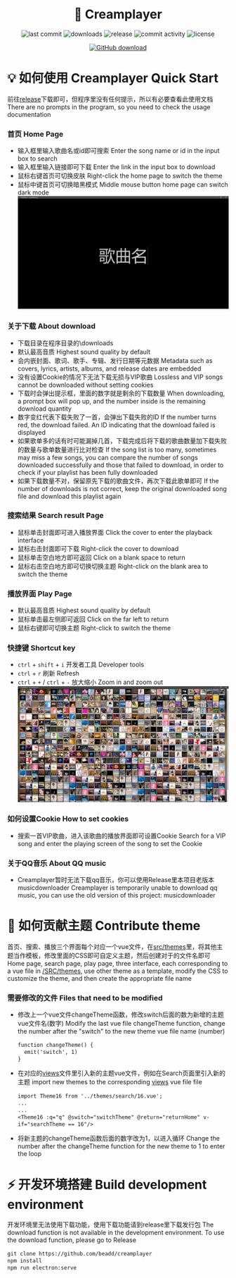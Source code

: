 <h1 align="center">🎵 Creamplayer</h1>

<p align="center">
<img src="https://img.shields.io/github/last-commit/beadd/musicdownloader.svg?style=flat" alt="last commit">
<img src="https://img.shields.io/github/downloads/beadd/musicdownloader/total?style=flat" alt="downloads">
<img src="https://img.shields.io/github/v/release/beadd/musicdownloader?style=flat" alt="release">
<img src="https://img.shields.io/github/commit-activity/y/beadd/musicdownloader?style=flat" alt="commit activity">
<img src="https://img.shields.io/badge/license-MIT-blue.svg?longCache=true&style=flat" alt="license">
</p>

<p align="center">
<a href="https://github.com/beadd/creamplayer/releases/latest"><img src="https://raw.githubusercontent.com/Beadd/MusicDownloader/main/images/download_github.png" alt="GitHub download" width=""></a>
</p>

# 💡 如何使用 Creamplayer Quick Start
前往[release](https://github.com/beadd/creamplayer/releases/latest)下载即可，但程序里没有任何提示，所以有必要查看此使用文档 There are no prompts in the program, so you need to check the usage documentation

### 首页 Home Page
- 输入框里输入歌曲名或id即可搜索 Enter the song name or id in the input box to search
- 输入框里输入链接即可下载 Enter the link in the input box to download
- 鼠标右键首页可切换皮肤 Right-click the home page to switch the theme
- 鼠标中键首页可切换暗黑模式 Middle mouse button home page can switch dark mode
![](https://raw.githubusercontent.com/Beadd/Creamplayer/main/images/home.png)

### 关于下载 About download
- 下载目录在程序目录的\downloads
- 默认最高音质 Highest sound quality by default
- 会内嵌封面、歌词、歌手、专辑、发行日期等元数据 Metadata such as covers, lyrics, artists, albums, and release dates are embedded
- 没有设置Cookie的情况下无法下载无损与VIP歌曲 Lossless and VIP songs cannot be downloaded without setting cookies
- 下载时会弹出提示框，里面的数字就是剩余的下载数量 When downloading, a prompt box will pop up, and the number inside is the remaining download quantity
- 数字变红代表下载失败了一首，会弹出下载失败的ID If the number turns red, the download failed. An ID indicating that the download failed is displayed
- 如果歌单多的话有时可能漏掉几首，下载完成后将下载的歌曲数量加下载失败的数量与歌单数量进行比对检查 If the song list is too many, sometimes may miss a few songs, you can compare the number of songs downloaded successfully and those that failed to download, in order to check if your playlist has been fully downloaded
- 如果下载数量不对，保留原先下载的歌曲文件，再次下载此歌单即可 If the number of downloads is not correct, keep the original downloaded song file and download this playlist again

### 搜索结果 Search result Page
- 鼠标单击封面即可进入播放界面 Click the cover to enter the playback interface
- 鼠标右击封面即可下载 Right-click the cover to download
- 鼠标单击空白地方即可返回 Click on a blank space to return
- 鼠标右击空白地方即可切换切换主题 Right-click on the blank area to switch the theme

### 播放界面 Play Page
- 默认最高音质 Highest sound quality by default
- 鼠标单击最左侧即可返回 Click on the far left to return
- 鼠标右键即可切换主题 Right-click to switch the theme

### 快捷键 Shortcut key
- `ctrl` + `shift` + `i` 开发者工具 Developer tools
- `ctrl` + `r` 刷新 Refresh
- `ctrl` + `+` / `ctrl` + `-` 放大缩小 Zoom in and zoom out
![](https://raw.githubusercontent.com/Beadd/Creamplayer/main/images/search.png)

### 如何设置Cookie How to set cookies
- 搜索一首VIP歌曲，进入该歌曲的播放界面即可设置Cookie Search for a VIP song and enter the playing screen of the song to set the Cookie

### 关于QQ音乐 About QQ music
- Creamplayer暂时无法下载qq音乐，你可以使用Release里本项目老版本musicdownloader Creamplayer is temporarily unable to download qq music, you can use the old version of this project: musicdownloader

# 🎨 如何贡献主题 Contribute theme
首页、搜索、播放三个界面每个对应一个vue文件，在[src/themes](https://github.com/Beadd/Creamplayer/tree/main/src/themes)里，将其他主题当作模板，修改里面的CSS即可自定义主题，然后创建对于的文件名即可 Home page, search page, play page, three interface, each corresponding to a vue file in [/SRC/themes](https://github.com/Beadd/Creamplayer/tree/main/src/themes), use other theme as a template, modify the CSS to customize the theme, and then create the appropriate file name

### 需要修改的文件 Files that need to be modified
- 修改上一个vue文件changeTheme函数，修改switch后面的数为新增的主题vue文件名(数字) Modify the last vue file changeTheme function, change the number after the "switch" to the new theme vue file name (number)
  ```
  function changeTheme() {
    emit('switch', 1)
  }
  ```
- 在对应的[views](https://github.com/Beadd/Creamplayer/tree/main/src/views)文件里引入新的主题vue文件，例如在Search页面里引入新的主题 import new themes to the corresponding [views](https://github.com/Beadd/Creamplayer/tree/main/src/views) vue file file
  ```
  import Theme16 from '../themes/search/16.vue';
  ...
  ...
  <Theme16 :q="q" @switch="switchTheme" @return="returnHome" v-if="searchTheme == 16"/>
  ```
- 将新主题的changeTheme函数后面的数字改为1，以进入循环 Change the number after the changeTheme function for the new theme to 1 to enter the loop

# ⚡ 开发环境搭建 Build development environment
开发环境里无法使用下载功能，使用下载功能请到release里下载发行包 The download function is not available in the development environment. To use the download function, please go to Release
```
git clone https://github.com/beadd/creamplayer
npm install
npm run electron:serve
```
